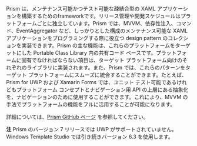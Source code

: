 ﻿Prism は、メンテナンス可能かつテスト可能な疎結合型の XAML アプリケーションを構築するためのframeworkです。リリース管理や開発スケジュールはプラットフォームごとに独立しています。Prism では、MVVM、依存性注入、コマンド、EventAggregator など、しっかりとした構成のメンテナンス可能な XAML アプリケーションをプログラミングする際に役立つ design pattern のコレクションを実装できます。Prism の主な機能は、これらのプラットフォームをターゲットにした Portable Class Library 内の共有コード ベースです。プラットフォームに固有でなければならない項目は、ターゲット プラットフォーム向けのそれぞれのライブラリに実装されます。また、Prism では、これらのパターンをターゲット プラットフォームにスムーズに統合することができます。たとえば、Prism for UWP および Xamarin Forms では、ユニット テスト可能であるけれどもプラットフォーム コンセプトとナビゲーション用 API の上層にある抽象化を、ナビゲーションのために使用することができます。これにより、MVVM の手法でプラットフォームの機能をフルに活用することが可能になります。

詳細については、[Prism GitHub ページ](https://github.com/PrismLibrary/Prism) を参照してください。

**注** Prism のバージョン 7 リリースでは UWP がサポートされていません。Windows Template Studio では引き続きバージョン 6.3 を使用します。
